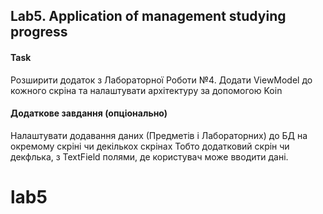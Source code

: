 ## Lab5. Application of management studying progress

#### Task
Розширити додаток з Лабораторної Роботи №4. 
Додати ViewModel до кожного скріна та налаштувати архітектуру за допомогою Koin

#### Додаткове завдання (опціонально)
Налаштувати додавання даних (Предметів і Лабораторних) до БД на окремому скріні чи декількох скрінах
Тобто додатковий скрін чи декфлька, з TextField полями, де користувач може вводити дані.
# lab5
